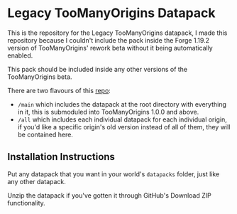 # Legacy TooManyOrigins Datapack
This is the repository for the Legacy TooManyOrigins datapack, I made this repository because I couldn't include the pack inside the Forge 1.19.2 version of TooManyOrigins' rework beta without it being automatically enabled.

This pack should be included inside any other versions of the TooManyOrigins beta.

There are two flavours of this [repo](https://github.com/MerchantPug/legacy-toomanyorigins-datapack/):
- `/main` which includes the datapack at the root directory with everything in it, this is submoduled into TooManyOrigins 1.0.0 and above.
- `/all` which includes each individual datapack for each individual origin, if you'd like a specific origin's old version instead of all of them, they will be contained here.

## Installation Instructions
Put any datapack that you want in your world's `datapacks` folder, just like any other datapack.

Unzip the datapack if you've gotten it through GitHub's Download ZIP functionality.